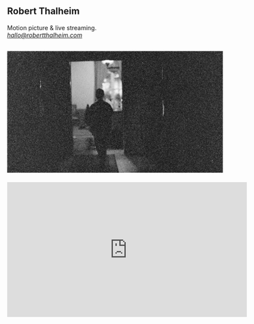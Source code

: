 ## Robert Thalheim

Motion picture & live streaming.  
*hallo@robertthalheim.com*

![heavygrain](https://github.com/RobertThalheim/RobertThalheim.github.io/blob/master/RT_heavygrain_web.jpg?raw=true)  
---


<iframe width="560" height="315" src="https://www.youtube.com/embed/7RHleEq-pzs" frameborder="0" allow="accelerometer; autoplay; encrypted-media; gyroscope; picture-in-picture" allowfullscreen></iframe>
